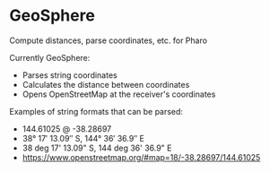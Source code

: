 # GeoSphere
Compute distances, parse coordinates, etc. for Pharo

Currently GeoSphere:

- Parses string coordinates
- Calculates the distance between coordinates
- Opens OpenStreetMap at the receiver's coordinates

Examples of string formats that can be parsed:

* 144.61025 @ -38.28697
* 38° 17′ 13.09″ S, 144° 36′ 36.9″ E
* 38 deg 17' 13.09" S, 144 deg 36' 36.9" E
* https://www.openstreetmap.org/#map=18/-38.28697/144.61025

